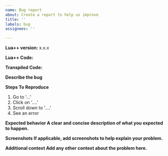 ```yaml
---
name: Bug report
about: Create a report to help us improve
title: ''
labels: bug
assignees: ''

---
```


**Lua++ version:** x.x.x

**Lua++ Code:**

**Transpiled Code:**

**Describe the bug**

**Steps To Reproduce**

1. Go to '...'
2. Click on '....'
3. Scroll down to '....'
4. See an error

**Expected behavior A clear and concise description of what you expected to happen.**

**Screenshots If applicable, add screenshots to help explain your problem.**

**Additional context Add any other context about the problem here.**
